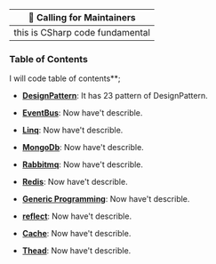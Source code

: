 | :mega: Calling for Maintainers |
|--------------|
| this is CSharp code fundamental  |

### Table of Contents

I will code table of contents**;

- [**DesignPattern**](https://docs.abp.io/en/abp/latest/Modules/Account): It has 23 pattern of DesignPattern.
- **[EventBus](https://docs.abp.io/en/abp/latest/Modules/Identity)**: Now have't describle.
- [**Linq**](https://docs.abp.io/en/abp/latest/Modules/IdentityServer): Now have't describle.
- [**MongoDb**](https://docs.abp.io/en/abp/latest/Modules/Tenant-Management): Now have't describle.


- [**Rabbitmq**](https://docs.abp.io/en/abp/latest/Modules/Account): Now have't describle.
- **[Redis](https://docs.abp.io/en/abp/latest/Modules/Identity)**: Now have't describle.
- [**Generic Programming**](https://docs.abp.io/en/abp/latest/Modules/IdentityServer): Now have't describle.
- [**reflect**](https://docs.abp.io/en/abp/latest/Modules/Tenant-Management): Now have't describle.
- [**Cache**](https://docs.abp.io/en/abp/latest/Modules/IdentityServer): Now have't describle.
- [**Thead**](https://docs.abp.io/en/abp/latest/Modules/Tenant-Management): Now have't describle.


